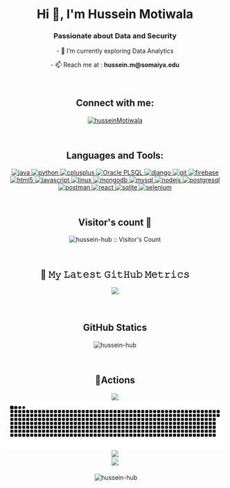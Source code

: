 <h1 align="center">Hi 👋, I'm Hussein Motiwala</h1>
<h3 align="center">Passionate about Data and Security</h3>

<p align="center"> 
  - 🔭 I’m currently exploring Data Analytics
</p>
  
<p align="center"> 
- 📫 Reach me at : <b>hussein.m@somaiya.edu</b>
</p>

<br>

<h2 align="center">Connect with me:</h2>
<p align="center">
<a href="https://www.linkedin.com/in/hussein-motiwala-b760a3192/" target="blank"><img align="center" src="https://raw.githubusercontent.com/rahuldkjain/github-profile-readme-generator/master/src/images/icons/Social/linked-in-alt.svg" alt="husseinMotiwala" height="30" width="40" /></a>
</p>

<br>

<h2 align="center">Languages and Tools:</h2>
<p align="center">  
	<a href="https://www.java.com/en/" target="_blank"> 
		<img src="https://raw.githubusercontent.com/rahuldkjain/github-profile-readme-generator/master/src/images/icons/ProgrammingLanguages/java.svg" alt="java" width="40" height="40"/> 
	</a>
	<a href="https://www.python.org" target="_blank"> 
		<img src="https://raw.githubusercontent.com/rahuldkjain/github-profile-readme-generator/e6d2cdb5a7df133c725fad507febecfb8f8a9073/src/images/icons/ProgrammingLanguages/python.svg" alt="python" width="40" height="40"/>
	</a>
	<a href="https://www.w3schools.com/cpp/" target="_blank"> 
		<img src="https://raw.githubusercontent.com/rahuldkjain/github-profile-readme-generator/e6d2cdb5a7df133c725fad507febecfb8f8a9073/src/images/icons/ProgrammingLanguages/cpp.svg" alt="cplusplus" width="40" height="40"/> 
	</a> 
	<a href="https://www.oracle.com/in/database/technologies/appdev/plsql.html" target="_blank">
		<img src="https://www.oracle.com/a/ocom/img/pl-sql.svg" alt="Oracle PLSQL" width="40" height="40" />
	</a>
	<a href="https://www.djangoproject.com/" target="_blank"> 
		<img src="https://raw.githubusercontent.com/rahuldkjain/github-profile-readme-generator/e6d2cdb5a7df133c725fad507febecfb8f8a9073/src/images/icons/Framework/django.svg" alt="django" width="40" height="40"/> 
	</a> 
	<a href="https://git-scm.com/" target="_blank"> 
		<img src="https://raw.githubusercontent.com/rahuldkjain/github-profile-readme-generator/e6d2cdb5a7df133c725fad507febecfb8f8a9073/src/images/icons/Other/git.svg" alt="git" width="40" height="40"/> 
	</a>
	<a href="https://firebase.google.com/" target="_blank"> 
		<img src="https://raw.githubusercontent.com/rahuldkjain/github-profile-readme-generator/e6d2cdb5a7df133c725fad507febecfb8f8a9073/src/images/icons/BaaS/firebase.svg" alt="firebase" width="40" height="40"/> 
	</a> 
	<a href="https://www.w3.org/html/" target="_blank"> 
		<img src="https://raw.githubusercontent.com/rahuldkjain/github-profile-readme-generator/e6d2cdb5a7df133c725fad507febecfb8f8a9073/src/images/icons/FrontendDevelopment/html.svg" alt="html5" width="40" height="40"/> 
	</a> 
	<a href="https://developer.mozilla.org/en-US/docs/Web/JavaScript" target="_blank"> 
		<img src="https://raw.githubusercontent.com/rahuldkjain/github-profile-readme-generator/e6d2cdb5a7df133c725fad507febecfb8f8a9073/src/images/icons/ProgrammingLanguages/javascript.svg" alt="javascript" width="40" height="40"/> 
	</a>
	<a href="https://www.linux.org/" target="_blank"> 
		<img src="https://raw.githubusercontent.com/rahuldkjain/github-profile-readme-generator/e6d2cdb5a7df133c725fad507febecfb8f8a9073/src/images/icons/Other/linux.svg" alt="linux" width="40" height="40"/>
	</a> 
	<a href="https://www.mongodb.com/" target="_blank"> 
		<img src="https://raw.githubusercontent.com/rahuldkjain/github-profile-readme-generator/e6d2cdb5a7df133c725fad507febecfb8f8a9073/src/images/icons/Database/mongodb.svg" alt="mongodb" width="40" height="40"/> 
	</a>
	<a href="https://www.mysql.com/" target="_blank">
		<img src="https://raw.githubusercontent.com/rahuldkjain/github-profile-readme-generator/e6d2cdb5a7df133c725fad507febecfb8f8a9073/src/images/icons/Database/mysql.svg" alt="mysql" width="40" height="40"/> 
	</a> 
	<a href="https://nodejs.org" target="_blank"> 
		<img src="https://raw.githubusercontent.com/rahuldkjain/github-profile-readme-generator/e6d2cdb5a7df133c725fad507febecfb8f8a9073/src/images/icons/BackendDevelopment/nodejs.svg" alt="nodejs" width="40" height="40"/>
	</a> 
	<a href="https://www.postgresql.org" target="_blank"> 
		<img src="https://raw.githubusercontent.com/rahuldkjain/github-profile-readme-generator/e6d2cdb5a7df133c725fad507febecfb8f8a9073/src/images/icons/Database/postgresql.svg" alt="postgresql" width="40" height="40"/> 
	</a> 
	<a href="https://postman.com" target="_blank"> 
		<img src="https://raw.githubusercontent.com/rahuldkjain/github-profile-readme-generator/e6d2cdb5a7df133c725fad507febecfb8f8a9073/src/images/icons/Software/postman.svg" alt="postman" width="40" height="40"/> 
	</a>
	<a href="https://reactjs.org/" target="_blank">
		<img src="https://raw.githubusercontent.com/rahuldkjain/github-profile-readme-generator/e6d2cdb5a7df133c725fad507febecfb8f8a9073/src/images/icons/FrontendDevelopment/reactjs.svg" alt="react" width="40" height="40"/>
	</a> 
	<a href="https://www.sqlite.org/" target="_blank"> 
		<img src="https://raw.githubusercontent.com/rahuldkjain/github-profile-readme-generator/e6d2cdb5a7df133c725fad507febecfb8f8a9073/src/images/icons/Database/sqlite.svg" alt="sqlite" width="40" height="40"/> 
	</a> 
	<a href="https://www.selenium.org/" target="_blank"> 
		<img src="https://raw.githubusercontent.com/rahuldkjain/github-profile-readme-generator/master/src/images/icons/Testing/selenium.svg" alt="selenium" width="40" height="40"/> 
	</a> 
</p>

<br>

<h2 align="center"> Visitor's count 👀</h2>

<p align="center"><img src="https://profile-counter.glitch.me/{hussein-hub}/count.svg" alt="hussein-hub :: Visitor's Count" /></p>

<br>

<h2 align="center"> 🔔 𝙼𝚢 𝙻𝚊𝚝𝚎𝚜𝚝 𝙶𝚒𝚝𝙷𝚞𝚋 𝙼𝚎𝚝𝚛𝚒𝚌𝚜 </h2>
<p align="center"> 
  <img src="https://metrics.lecoq.io/hussein-hub?template=classic&base.header=0&gists=1&lines=1" />
</p>

<br>

<h2 align="center">GitHub Statics</h2>
<div align="center">
<p><img align="center" src="https://github-readme-stats.vercel.app/api/top-langs?username=hussein-hub&show_icons=true&theme=monokai&layout=compact" alt="hussein-hub" /></p>
</div>
<br>

<h2 align="center"> 🔭Actions </h2>

<div align="center">
    <img height="200px" src="https://github-readme-streak-stats.herokuapp.com/?user=hussein-hub"/>
</div>
<div align="center">
	<img src="https://github.com/hussein-hub/hussein-hub/blob/main/github-user-contribution.svg" />
</div>

<div align="center">
    <img height="300px" src="https://activity-graph.herokuapp.com/graph?username=hussein-hub&theme=github"/>
</div>

<div align="center">
    <img height="300px" src="https://metrics.lecoq.io/hussein-hub?template=classic"/>
</div>


<p align="center">&nbsp;<img align="center" src="https://github-readme-stats.vercel.app/api?username=hussein-hub&show_icons=true&locale=en" alt="hussein-hub" /></p>



<!--
**hussein-hub/hussein-hub** is a ✨ _special_ ✨ repository because its `README.md` (this file) appears on your GitHub profile.

Here are some ideas to get you started:

- 🔭 I’m currently working on ...
- 🌱 I’m currently learning ...
- 👯 I’m looking to collaborate on ...
- 🤔 I’m looking for help with ...
- 💬 Ask me about ...
- 📫 How to reach me: ...
- 😄 Pronouns: ...
- ⚡ Fun fact: ...
-->
